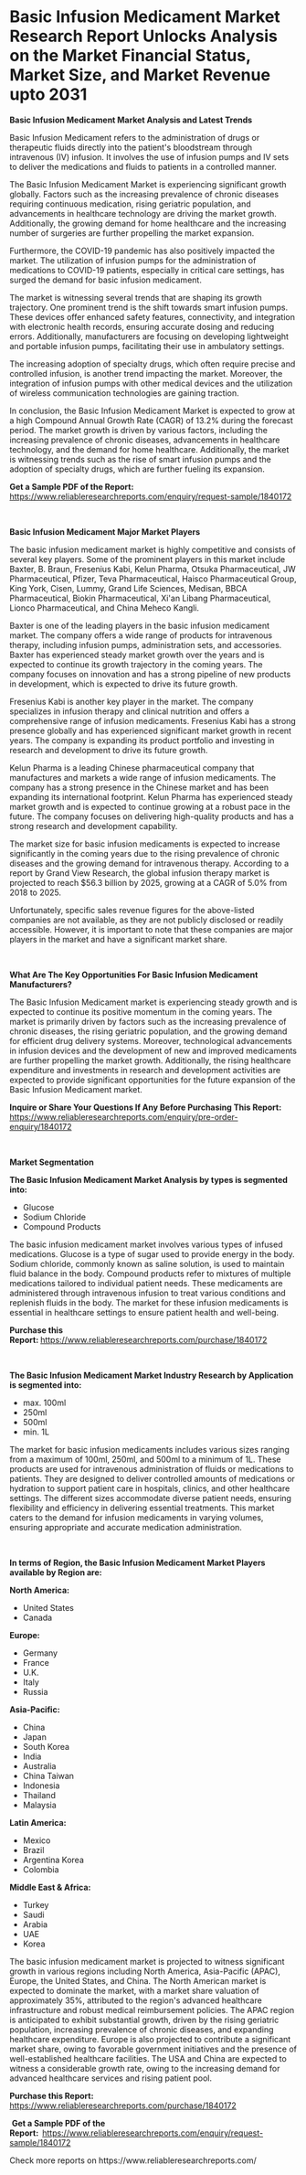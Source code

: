 <p><h1>Basic Infusion Medicament Market Research Report Unlocks Analysis on the Market Financial Status, Market Size, and Market Revenue upto 2031</h1></p><p><strong>Basic Infusion Medicament Market Analysis and Latest Trends</strong></p>
<p><p>Basic Infusion Medicament refers to the administration of drugs or therapeutic fluids directly into the patient's bloodstream through intravenous (IV) infusion. It involves the use of infusion pumps and IV sets to deliver the medications and fluids to patients in a controlled manner.</p><p>The Basic Infusion Medicament Market is experiencing significant growth globally. Factors such as the increasing prevalence of chronic diseases requiring continuous medication, rising geriatric population, and advancements in healthcare technology are driving the market growth. Additionally, the growing demand for home healthcare and the increasing number of surgeries are further propelling the market expansion.</p><p>Furthermore, the COVID-19 pandemic has also positively impacted the market. The utilization of infusion pumps for the administration of medications to COVID-19 patients, especially in critical care settings, has surged the demand for basic infusion medicament.</p><p>The market is witnessing several trends that are shaping its growth trajectory. One prominent trend is the shift towards smart infusion pumps. These devices offer enhanced safety features, connectivity, and integration with electronic health records, ensuring accurate dosing and reducing errors. Additionally, manufacturers are focusing on developing lightweight and portable infusion pumps, facilitating their use in ambulatory settings.</p><p>The increasing adoption of specialty drugs, which often require precise and controlled infusion, is another trend impacting the market. Moreover, the integration of infusion pumps with other medical devices and the utilization of wireless communication technologies are gaining traction.</p><p>In conclusion, the Basic Infusion Medicament Market is expected to grow at a high Compound Annual Growth Rate (CAGR) of 13.2% during the forecast period. The market growth is driven by various factors, including the increasing prevalence of chronic diseases, advancements in healthcare technology, and the demand for home healthcare. Additionally, the market is witnessing trends such as the rise of smart infusion pumps and the adoption of specialty drugs, which are further fueling its expansion.</p></p>
<p><strong>Get a Sample PDF of the Report:&nbsp;</strong> <a href="https://www.reliableresearchreports.com/enquiry/request-sample/1840172">https://www.reliableresearchreports.com/enquiry/request-sample/1840172</a></p>
<p>&nbsp;</p>
<p><strong>Basic Infusion Medicament Major Market Players</strong></p>
<p><p>The basic infusion medicament market is highly competitive and consists of several key players. Some of the prominent players in this market include Baxter, B. Braun, Fresenius Kabi, Kelun Pharma, Otsuka Pharmaceutical, JW Pharmaceutical, Pfizer, Teva Pharmaceutical, Haisco Pharmaceutical Group, King York, Cisen, Lummy, Grand Life Sciences, Medisan, BBCA Pharmaceutical, Biokin Pharmaceutical, Xi'an Libang Pharmaceutical, Lionco Pharmaceutical, and China Meheco Kangli.</p><p>Baxter is one of the leading players in the basic infusion medicament market. The company offers a wide range of products for intravenous therapy, including infusion pumps, administration sets, and accessories. Baxter has experienced steady market growth over the years and is expected to continue its growth trajectory in the coming years. The company focuses on innovation and has a strong pipeline of new products in development, which is expected to drive its future growth.</p><p>Fresenius Kabi is another key player in the market. The company specializes in infusion therapy and clinical nutrition and offers a comprehensive range of infusion medicaments. Fresenius Kabi has a strong presence globally and has experienced significant market growth in recent years. The company is expanding its product portfolio and investing in research and development to drive its future growth.</p><p>Kelun Pharma is a leading Chinese pharmaceutical company that manufactures and markets a wide range of infusion medicaments. The company has a strong presence in the Chinese market and has been expanding its international footprint. Kelun Pharma has experienced steady market growth and is expected to continue growing at a robust pace in the future. The company focuses on delivering high-quality products and has a strong research and development capability.</p><p>The market size for basic infusion medicaments is expected to increase significantly in the coming years due to the rising prevalence of chronic diseases and the growing demand for intravenous therapy. According to a report by Grand View Research, the global infusion therapy market is projected to reach $56.3 billion by 2025, growing at a CAGR of 5.0% from 2018 to 2025.</p><p>Unfortunately, specific sales revenue figures for the above-listed companies are not available, as they are not publicly disclosed or readily accessible. However, it is important to note that these companies are major players in the market and have a significant market share.</p></p>
<p>&nbsp;</p>
<p><strong>What Are The Key Opportunities For Basic Infusion Medicament Manufacturers?</strong></p>
<p><p>The Basic Infusion Medicament market is experiencing steady growth and is expected to continue its positive momentum in the coming years. The market is primarily driven by factors such as the increasing prevalence of chronic diseases, the rising geriatric population, and the growing demand for efficient drug delivery systems. Moreover, technological advancements in infusion devices and the development of new and improved medicaments are further propelling the market growth. Additionally, the rising healthcare expenditure and investments in research and development activities are expected to provide significant opportunities for the future expansion of the Basic Infusion Medicament market.</p></p>
<p><strong>Inquire or Share Your Questions If Any Before Purchasing This Report:</strong> <a href="https://www.reliableresearchreports.com/enquiry/pre-order-enquiry/1840172">https://www.reliableresearchreports.com/enquiry/pre-order-enquiry/1840172</a></p>
<p>&nbsp;</p>
<p><strong>Market Segmentation</strong></p>
<p><strong>The Basic Infusion Medicament Market Analysis by types is segmented into:</strong></p>
<p><ul><li>Glucose</li><li>Sodium Chloride</li><li>Compound Products</li></ul></p>
<p><p>The basic infusion medicament market involves various types of infused medications. Glucose is a type of sugar used to provide energy in the body. Sodium chloride, commonly known as saline solution, is used to maintain fluid balance in the body. Compound products refer to mixtures of multiple medications tailored to individual patient needs. These medicaments are administered through intravenous infusion to treat various conditions and replenish fluids in the body. The market for these infusion medicaments is essential in healthcare settings to ensure patient health and well-being.</p></p>
<p><strong>Purchase this Report:&nbsp;</strong><a href="https://www.reliableresearchreports.com/purchase/1840172">https://www.reliableresearchreports.com/purchase/1840172</a></p>
<p>&nbsp;</p>
<p><strong>The Basic Infusion Medicament Market Industry Research by Application is segmented into:</strong></p>
<p><ul><li>max. 100ml</li><li>250ml</li><li>500ml</li><li>min. 1L</li></ul></p>
<p><p>The market for basic infusion medicaments includes various sizes ranging from a maximum of 100ml, 250ml, and 500ml to a minimum of 1L. These products are used for intravenous administration of fluids or medications to patients. They are designed to deliver controlled amounts of medications or hydration to support patient care in hospitals, clinics, and other healthcare settings. The different sizes accommodate diverse patient needs, ensuring flexibility and efficiency in delivering essential treatments. This market caters to the demand for infusion medicaments in varying volumes, ensuring appropriate and accurate medication administration.</p></p>
<p>&nbsp;</p>
<p><strong>In terms of Region, the Basic Infusion Medicament Market Players available by Region are:</strong></p>
<p>
    <p> <strong> North America: </strong>
        <ul>
            <li>United States</li>
            <li>Canada</li>
        </ul>
        </p> 
    <p> <strong> Europe: </strong>
        <ul>
            <li>Germany</li>
            <li>France</li>
            <li>U.K.</li>
            <li>Italy</li>
            <li>Russia</li>
        </ul>
        </p> 
    <p> <strong> Asia-Pacific: </strong>
        <ul>
            <li>China</li>
            <li>Japan</li>
            <li>South Korea</li>
            <li>India</li>
            <li>Australia</li>
            <li>China Taiwan</li>
            <li>Indonesia</li>
            <li>Thailand</li>
            <li>Malaysia</li>
        </ul>
        </p> 
    <p> <strong> Latin America: </strong>
        <ul>
            <li>Mexico</li>
            <li>Brazil</li>
            <li>Argentina Korea</li>
            <li>Colombia</li>
        </ul>
        </p> 
    <p> <strong> Middle East & Africa: </strong>
        <ul>
            <li>Turkey</li>
            <li>Saudi</li>
            <li>Arabia</li>
            <li>UAE</li>
            <li>Korea</li>
        </ul>
    </p>
    </p>
<p><p>The basic infusion medicament market is projected to witness significant growth in various regions including North America, Asia-Pacific (APAC), Europe, the United States, and China. The North American market is expected to dominate the market, with a market share valuation of approximately 35%, attributed to the region's advanced healthcare infrastructure and robust medical reimbursement policies. The APAC region is anticipated to exhibit substantial growth, driven by the rising geriatric population, increasing prevalence of chronic diseases, and expanding healthcare expenditure. Europe is also projected to contribute a significant market share, owing to favorable government initiatives and the presence of well-established healthcare facilities. The USA and China are expected to witness a considerable growth rate, owing to the increasing demand for advanced healthcare services and rising patient pool.</p></p>
<p><strong>Purchase this Report: </strong><a href="https://www.reliableresearchreports.com/purchase/1840172">https://www.reliableresearchreports.com/purchase/1840172</a></p>
<p>&nbsp;<strong>Get a Sample PDF of the Report:&nbsp;&nbsp;</strong><a href="https://www.reliableresearchreports.com/enquiry/request-sample/1840172">https://www.reliableresearchreports.com/enquiry/request-sample/1840172</a></p>
<p><strong></strong></p>
<p>Check more reports on https://www.reliableresearchreports.com/</p>